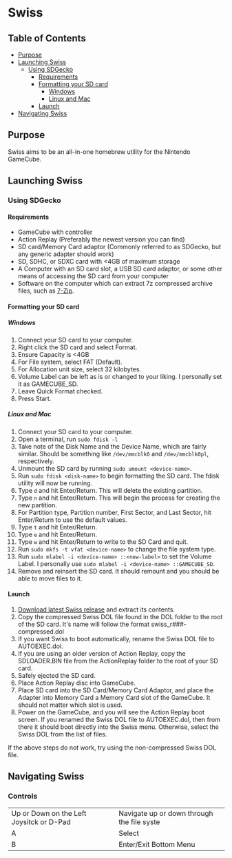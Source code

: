 # Swiss

## Table of Contents
- [Purpose](#purpose)
- [Launching Swiss](#launching-swiss)
    - [Using SDGecko](#using-sdgecko)
        - [Requirements](#requirements)
        - [Formatting your SD card](#formatting-your-sd-card)
            - [Windows](#windows)
            - [Linux and Mac](#linux-and-mac)
        - [Launch](#launch)
- [Navigating Swiss](#navigating-swiss)

## Purpose

Swiss aims to be an all-in-one homebrew utility for the Nintendo GameCube.

## Launching Swiss

### Using SDGecko

#### Requirements
- GameCube with controller
- Action Replay (Preferably the newest version you can find)
- SD card/Memory Card adaptor (Commonly referred to as SDGecko, but any generic adapter should work)
- SD, SDHC, or SDXC card with <4GB of maximum storage
- A Computer with an SD card slot, a USB SD card adaptor, or some other means of accessing the SD card from your computer
- Software on the computer which can extract 7z compressed archive files, such as [7-Zip](http://www.7-zip.org/).

#### Formatting your SD card

##### Windows
1. Connect your SD card to your computer.
2. Right click the SD card and select Format.
3. Ensure Capacity is <4GB
4. For File system, select FAT (Default).
5. For Allocation unit size, select 32 kilobytes.
6. Volume Label can be left as is or changed to your liking. I personally set it as GAMECUBE_SD.
7. Leave Quick Format checked.
8. Press Start.

##### Linux and Mac

1. Connect your SD card to your computer.
2. Open a terminal, run `sudo fdisk -l`
3. Take note of the Disk Name and the Device Name, which are fairly similar. Should be something like `/dev/mmcblk0` and `/dev/mmcblk0pl`, respectively.
4. Unmount the SD card by running `sudo umount <device-name>`.
5. Run `sudo fdisk <disk-name>` to begin formatting the SD card. The fdisk utility will now be running.
6. Type `d` and hit Enter/Return. This will delete the existing partition.
7. Type `n` and hit Enter/Return. This will begin the process for creating the new partition.
8. For Partition type, Partition number, First Sector, and Last Sector, hit Enter/Return to use the default values.
9. Type `t` and hit Enter/Return.
10. Type `e` and hit Enter/Return.
11. Type `w` and hit Enter/Return to write to the SD Card and quit.
12. Run `sudo mkfs -t vfat <device-name>` to change the file system type.
13. Run `sudo mlabel -i <device-name> ::<new-label>` to set the Volume Label. I personally use `sudo mlabel -i <device-name> ::GAMECUBE_SD`.
14. Remove and reinsert the SD card. It should remount and you should be able to move files to it.

#### Launch

1. [Download latest Swiss release](https://github.com/emukidid/swiss-gc/releases) and extract its contents.
2. Copy the compressed Swiss DOL file found in the DOL folder to the root of the SD card. It's name will follow the format swiss_r###-compressed.dol
3. If you want Swiss to boot automatically, rename the Swiss DOL file to AUTOEXEC.dol.
4. If you are using an older version of Action Replay, copy the SDLOADER.BIN file from the ActionReplay folder to the root of your SD card.
6. Safely ejected the SD card.
5. Place Action Replay disc into GameCube.
6. Place SD card into the SD Card/Memory Card Adaptor, and place the Adapter into Memory Card a Memory Card slot of the GameCube. It should not matter which slot is used.
7. Power on the GameCube, and you will see the Action Replay boot screen. If you renamed the Swiss DOL file to AUTOEXEC.dol, then from there it should boot directly into the Swiss menu. Otherwise, select the Swiss DOL from the list of files.

If the above steps do not work, try using the non-compressed Swiss DOL file.

## Navigating Swiss

### Controls

<table>
    <tr>
        <td>Up or Down on the Left Joysitck or D-Pad</td>
        <td>Navigate up or down through the file syste</td>
    </tr>
    <tr>
        <td>A</td>
        <td>Select</td>
    </tr>
    <tr>
        <td>B</td>
        <td>Enter/Exit Bottom Menu</td>
    </tr>
</table>
